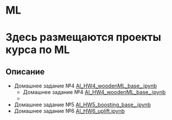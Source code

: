 # ML
# Здесь размещаются проекты курса по ML

## Описание
- Домашнее задание №4 [AI_HW4_woodenML_base_.ipynb](AI_HW4_woodenML_base_.ipynb)
  - Домашнее задание №4 [AI_HW4_woodenML_base_.ipynb](AI_HW4_woodenML_base_.ipynb)
  - 
- Домашнее задание №5 [AI_HW5_boosting_base_.ipynb](AI_HW5_boosting_base_.ipynb)
- Домашнее задание №6 [AI_HW6_uplift.ipynb](AI_HW6_uplift.ipynb)
